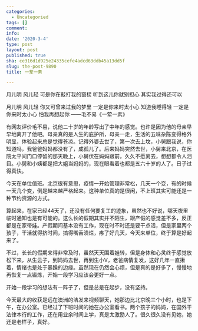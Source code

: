 ```yaml
---
categories:
  - Uncategoried
tags: []
comment: 
info: 
date: '2020-3-4'
type: post
layout: post
published: true
sha: ce316d1d925e24335cefe4adcd63ddb45a13dd5f
slug: the-post-9890
title: 一荤一素

---
```

月儿明 风儿轻
可是你在敲打我的窗棂
听到这儿你就别担心
其实我过得还可以

月儿明 风儿轻
你又可曾来过我的梦里
一定是你来时太小心
知道我睡得轻
一定是你来时太小心
怕我再想起你
                           ——毛不易《一荤一素》

有网友评价毛不易，说他二十岁的年龄写出了中年的感觉。也许是因为他的母亲早早地离开了他吧。母亲真的是人生的庇护所，母亲一走，生活的五味杂陈变得格外明显，体验起来总是觉得苍凉。记得外婆去世了，第一次去上坟，小舅跟我说，你知道吗，我爸爸妈妈都没有了，成孤儿了。后来妈妈突然去世，小舅来北京，在医院太平间门口停留的那天晚上，小舅伏在妈妈跟前，久久不愿离去，想想都令人泪目。小舅和小姨都是把大姐当妈妈的，现在眼看着也都是五六十岁的人了。日子过得真快。

今天在单位值班。北京很有意思，疫情一开始管理非常松，几天一个变，有的时候一天几个变，倒是越来越严格起来。这种单位真的是很闲，不上班其实可能还是一种节约资源的方式。

算起来，在家已经44天了，还没有任何要复工的迹象，虽然也不好说，哪天夜里临时通知也是有可能的。这么长的假期其实并不陌生，跟产假的感觉差不多，反正都是在家带娃。产假期间基本没有工作，现在时不时还是要干点活，但是家里两个孩子，干活就得挤时间，搞得嘴舌溃烂，疼了好几天，今天来单位，终于算是好起来了。

不过，长长的假期来得非常及时，虽然天天围着娃转，但是身体和心灵终于感觉放松下来，从生云子，到妈妈去世，再到生小V，老爸病情复发，这好几年一直揪着，情绪也是处于暴躁的边缘。虽然现在仍然会心烦，但是真的是好多了，慢慢地再恢复一点锻炼，开始一段学习应该会更好一点。

开始一段学习的想法有一阵子了，但是总是在起步，没有坚持。

今天最大的收获是远在澳洲的洁发来视频聊天，她那边比北京晚三个小时，也是下午，在办公室。已经过了下班时间的她在办公室看书。两个孩子的妈妈，在国外干法律本行的工作，还在用业余时间上学，真是太激励人了。很久很久没有见她，她还是老样子，真好。
